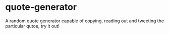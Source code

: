 # quote-generator
A random quote generator capable of copying, reading out and tweeting the particular qutoe, try it out!
